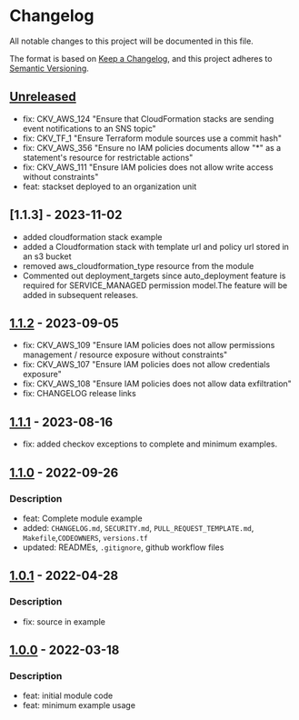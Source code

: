 # Changelog
All notable changes to this project will be documented in this file.

The format is based on [Keep a Changelog](https://keepachangelog.com/en/1.0.0/),
and this project adheres to [Semantic Versioning](https://semver.org/spec/v2.0.0.html).

## [Unreleased]
- fix: CKV_AWS_124 "Ensure that CloudFormation stacks are sending event notifications to an SNS topic"
- fix: CKV_TF_1 "Ensure Terraform module sources use a commit hash"
- fix: CKV_AWS_356  "Ensure no IAM policies documents allow "*" as a statement's resource for restrictable actions"
- fix: CKV_AWS_111 "Ensure IAM policies does not allow write access without constraints"
- feat: stackset deployed to an organization unit

## [1.1.3] - 2023-11-02
- added cloudformation stack example
- added a Cloudformation stack with template url and policy url stored in an s3 bucket
- removed aws_cloudformation_type resource from the module
- Commented out deployment_targets since auto_deployment feature is required for SERVICE_MANAGED permission model.The feature will be added in subsequent releases.

## [1.1.2] - 2023-09-05
  - fix: CKV_AWS_109 "Ensure IAM policies does not allow permissions management / resource exposure without constraints"
  - fix: CKV_AWS_107 "Ensure IAM policies does not allow credentials exposure"
  - fix: CKV_AWS_108 "Ensure IAM policies does not allow data exfiltration"
  - fix: CHANGELOG release links

## [1.1.1] - 2023-08-16
- fix: added checkov exceptions to complete and minimum examples.

## [1.1.0] - 2022-09-26
### Description
- feat: Complete module example
- added: `CHANGELOG.md`, `SECURITY.md`, `PULL_REQUEST_TEMPLATE.md`, `Makefile`,`CODEOWNERS`, `versions.tf`
- updated: READMEs, `.gitignore`, github workflow files

## [1.0.1] - 2022-04-28
### Description
- fix: source in example

## [1.0.0] - 2022-03-18
### Description
- feat: initial module code
- feat: minimum example usage

[Unreleased]: https://github.com/boldlink/terraform-aws-cloudformation/compare/1.1.0...HEAD

[1.1.2]: https://github.com/boldlink/terraform-aws-cloudformation/releases/tag/1.1.2
[1.1.1]: https://github.com/boldlink/terraform-aws-cloudformation/releases/tag/1.1.1
[1.1.0]: https://github.com/boldlink/terraform-aws-cloudformation/releases/tag/1.1.0
[1.0.1]: https://github.com/boldlink/terraform-aws-cloudformation/releases/tag/1.0.1
[1.0.0]: https://github.com/boldlink/terraform-aws-cloudformation/releases/tag/1.0.0

